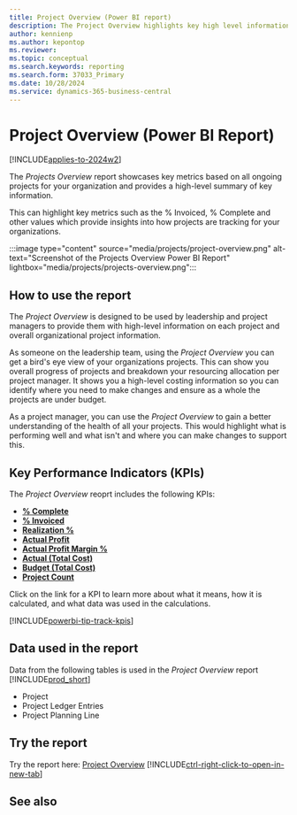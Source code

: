 ```yaml
---
title: Project Overview (Power BI report)
description: The Project Overview highlights key high level information for your organizations project activity.
author: kennienp
ms.author: kepontop
ms.reviewer: 
ms.topic: conceptual
ms.search.keywords: reporting
ms.search.form: 37033_Primary
ms.date: 10/28/2024
ms.service: dynamics-365-business-central
---
```


# Project Overview (Power BI Report)
[!INCLUDE[applies-to-2024w2](includes/applies-to-2024w2.md)]

The *Projects Overview* report showcases key metrics based on all ongoing projects for your organization and provides a high-level summary of key information. 

This can highlight key metrics such as the % Invoiced, % Complete and other values which provide insights into how projects are tracking for your organizations.

:::image type="content" source="media/projects/project-overview.png" alt-text="Screenshot of the Projects Overview Power BI Report" lightbox="media/projects/projects-overview.png":::

## How to use the report
The *Project Overview* is designed to be used by leadership and project managers to provide them with high-level information on each project and overall organizational project information.

As someone on the leadership team, using the *Project Overview* you can get a bird's eye view of your organizations projects. This can show you overall progress of projects and breakdown your resourcing allocation per project manager. It shows you a high-level costing information so you can identify where you need to make changes and ensure as a whole the projects are under budget.

As a project manager,  you can use the *Project Overview* to gain a better understanding of the health of all your projects. This would highlight what is performing well and what isn't and where you can make changes to support this.

## Key Performance Indicators (KPIs)
The *Project Overview* reoprt includes the following KPIs:
- [**% Complete**](projects-powerbi-kpis.md#-complete)
- [**% Invoiced**](projects-powerbi-kpis.md#-invoiced)
- [**Realization %**](projects-powerbi-kpis.md#realization-)
- [**Actual Profit**](projects-powerbi-kpis.md#actual-profit)
- [**Actual Profit Margin %**](projects-powerbi-kpis.md#actual-profit-margin-)
- [**Actual (Total Cost)**](projects-powerbi-kpis.md#actual-total-cost)
- [**Budget (Total Cost)**](projects-powerbi-kpis.md#budget-total-cost)
- [**Project Count**](projects-powerbi-kpis.md#project-count)

Click on the link for a KPI to learn more about what it means, how it is calculated, and what data was used in the calculations. 

[!INCLUDE[powerbi-tip-track-kpis](includes/powerbi-tip-track-kpis.md)]

## Data used in the report
Data from the following tables is used in the *Project Overview* report [!INCLUDE[prod_short](includes/prod_short.md)]
- Project
- Project Ledger Entries
- Project Planning Line

## Try the report
Try the report here: [Project Overview](https://businesscentral.dynamics.com?page=37033)
[!INCLUDE[ctrl-right-click-to-open-in-new-tab](includes/ctrl-right-click-to-open-in-new-tab.md)]

## See also
